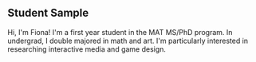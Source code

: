 ## Student Sample

Hi, I'm Fiona! I'm a first year student in the MAT MS/PhD program. In undergrad, I double majored in math and art. I'm particularly interested in researching interactive media and game design.
